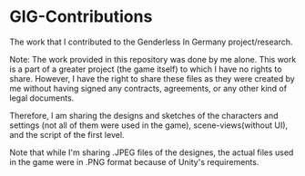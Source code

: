 # GIG-Contributions
The work that I contributed to the Genderless In Germany project/research.

Note: The work provided in this repository was done by me alone. This work is a part of a greater project (the game itself) to which I have no rights to share. However, I have the right to share these files as they were created by me without having signed any contracts, agreements, or any other kind of legal documents.

Therefore, I am sharing the designs and sketches of the characters and settings (not all of them were used in the game), scene-views(without UI), and the script of the first level.

Note that while I'm sharing .JPEG files of the designes, the actual files used in the game were in .PNG format because of Unity's requirements.